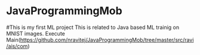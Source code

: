 # JavaProgrammingMob
#This is my first ML project
This is related to Java based ML trainig on MNIST images.
Execute Main(https://github.com/nravitej/JavaProgrammingMob/tree/master/src/ravi/ais/com)
